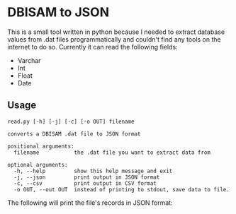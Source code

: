 # DBISAM to JSON

This is a small tool written in python because I needed to extract database values from .dat files programmatically and couldn't find any tools on the internet to do so.
Currently it can read the following fields:

- Varchar
- Int
- Float
- Date

## Usage

```
read.py [-h] [-j] [-c] [-o OUT] filename

converts a DBISAM .dat file to JSON format

positional arguments:
  filename           the .dat file you want to extract data from

optional arguments:
  -h, --help         show this help message and exit
  -j, --json         print output in JSON format
  -c, --csv          print output in CSV format
  -o OUT, --out OUT  instead of printing to stdout, save data to file.

```

The following will print the file's records in JSON format:
```

```
